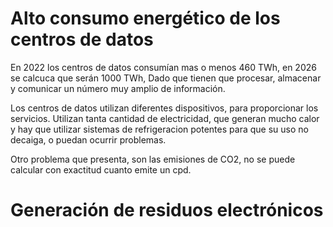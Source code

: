 # Alto consumo energético de los centros de datos

En 2022 los centros de datos consumían mas o menos 460 TWh, en 2026 se calcuca que serán 1000 TWh, Dado que tienen que procesar, almacenar y comunicar un número muy amplio de información.

Los centros de datos utilizan diferentes dispositivos, para proporcionar los servicios. Utilizan tanta cantidad de electricidad, que generan mucho calor y hay que utilizar sistemas de refrigeracion potentes para que su uso no decaiga, o puedan ocurrir problemas.

Otro problema que presenta, son las emisiones de CO2, no se puede calcular con exactitud cuanto emite un cpd.

# Generación de residuos electrónicos

